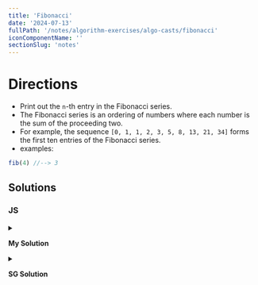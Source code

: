 ```yaml
---
title: 'Fibonacci'
date: '2024-07-13'
fullPath: '/notes/algorithm-exercises/algo-casts/fibonacci'
iconComponentName: ''
sectionSlug: 'notes'
---
```


# Directions

- Print out the `n`-th entry in the Fibonacci series.
- The Fibonacci series is an ordering of numbers where each number is the sum of the proceeding two.
- For example, the sequence `[0, 1, 1, 2, 3, 5, 8, 13, 21, 34]` forms the first ten entries of the Fibonacci series.
- examples:
```js
fib(4) //--> 3
```

## Solutions

### JS

<details>

<summary>

**My Solution**

</summary>

```javascript
function fib(n) {
    if (n < 2) {
        return n;
    }

    const resultsInverseQueue = [1, 0];

    for (let i = 2; i <= n; i++) {
        const earliest = resultsInverseQueue.pop();
        resultsInverseQueue.unshift(resultsInverseQueue[0] + earliest);
    }

    return resultsInverseQueue[0]
}

```

</details>

<details>

<summary>

**SG Solution**

</summary>

```javascript
function memoize(fn) {
    const cache = {};
    return function(...args) {
        if (cache[args]) {
            return cache[args];
        }

        cache[args] = fn.apply(this, args);
        return cache[args];
    }
}

function slowFib(n) {
    if (n < 2) {
        return n;
    }

    return fib(n - 1) + fib(n  - 2);
}

const fib = memoize(slowFib);
```

</details>
